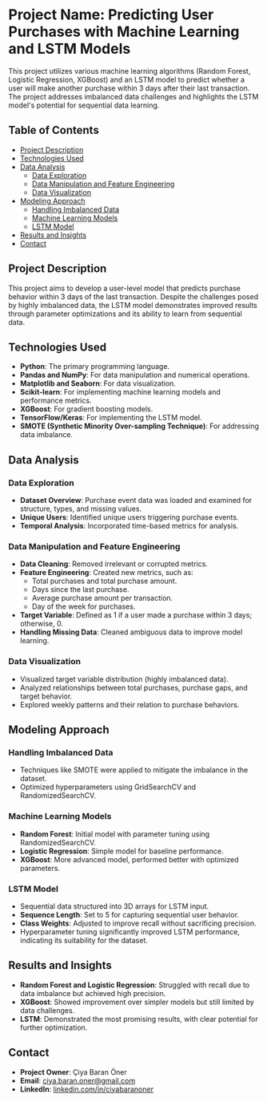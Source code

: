 
# Project Name: Predicting User Purchases with Machine Learning and LSTM Models

This project utilizes various machine learning algorithms (Random Forest, Logistic Regression, XGBoost) and an LSTM model to predict whether a user will make another purchase within 3 days after their last transaction. The project addresses imbalanced data challenges and highlights the LSTM model's potential for sequential data learning.

## Table of Contents

- [Project Description](#project-description)
- [Technologies Used](#technologies-used)
- [Data Analysis](#data-analysis)
  - [Data Exploration](#data-exploration)
  - [Data Manipulation and Feature Engineering](#data-manipulation-and-feature-engineering)
  - [Data Visualization](#data-visualization)
- [Modeling Approach](#modeling-approach)
  - [Handling Imbalanced Data](#handling-imbalanced-data)
  - [Machine Learning Models](#machine-learning-models)
  - [LSTM Model](#lstm-model)
- [Results and Insights](#results-and-insights)
- [Contact](#contact)

## Project Description

This project aims to develop a user-level model that predicts purchase behavior within 3 days of the last transaction. Despite the challenges posed by highly imbalanced data, the LSTM model demonstrates improved results through parameter optimizations and its ability to learn from sequential data.

## Technologies Used

- **Python**: The primary programming language.
- **Pandas and NumPy**: For data manipulation and numerical operations.
- **Matplotlib and Seaborn**: For data visualization.
- **Scikit-learn**: For implementing machine learning models and performance metrics.
- **XGBoost**: For gradient boosting models.
- **TensorFlow/Keras**: For implementing the LSTM model.
- **SMOTE (Synthetic Minority Over-sampling Technique)**: For addressing data imbalance.

## Data Analysis

### Data Exploration

- **Dataset Overview**: Purchase event data was loaded and examined for structure, types, and missing values.
- **Unique Users**: Identified unique users triggering purchase events.
- **Temporal Analysis**: Incorporated time-based metrics for analysis.

### Data Manipulation and Feature Engineering

- **Data Cleaning**: Removed irrelevant or corrupted metrics.
- **Feature Engineering**: Created new metrics, such as:
  - Total purchases and total purchase amount.
  - Days since the last purchase.
  - Average purchase amount per transaction.
  - Day of the week for purchases.
- **Target Variable**: Defined as 1 if a user made a purchase within 3 days; otherwise, 0.
- **Handling Missing Data**: Cleaned ambiguous data to improve model learning.

### Data Visualization

- Visualized target variable distribution (highly imbalanced data).
- Analyzed relationships between total purchases, purchase gaps, and target behavior.
- Explored weekly patterns and their relation to purchase behaviors.

## Modeling Approach

### Handling Imbalanced Data

- Techniques like SMOTE were applied to mitigate the imbalance in the dataset.
- Optimized hyperparameters using GridSearchCV and RandomizedSearchCV.

### Machine Learning Models

- **Random Forest**: Initial model with parameter tuning using RandomizedSearchCV.
- **Logistic Regression**: Simple model for baseline performance.
- **XGBoost**: More advanced model, performed better with optimized parameters.

### LSTM Model

- Sequential data structured into 3D arrays for LSTM input.
- **Sequence Length**: Set to 5 for capturing sequential user behavior.
- **Class Weights**: Adjusted to improve recall without sacrificing precision.
- Hyperparameter tuning significantly improved LSTM performance, indicating its suitability for the dataset.

## Results and Insights

- **Random Forest and Logistic Regression**: Struggled with recall due to data imbalance but achieved high precision.
- **XGBoost**: Showed improvement over simpler models but still limited by data challenges.
- **LSTM**: Demonstrated the most promising results, with clear potential for further optimization.

## Contact

- **Project Owner**: Çiya Baran Öner
- **Email**: [ciya.baran.oner@gmail.com](mailto:ciya.baran.oner@gmail.com)
- **LinkedIn**: [linkedin.com/in/ciyabaranoner](https://linkedin.com/in/ciyabaranoner)
